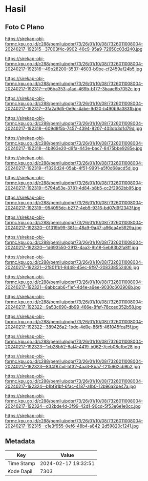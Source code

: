 # Hasil

## Foto C Plano

https://sirekap-obj-formc.kpu.go.id/c288/pemilu/pdpr/73/26/01/10/08/7326011008004-20240217-192315--37003f4c-9902-40c9-95a9-72650c03d240.jpg

https://sirekap-obj-formc.kpu.go.id/c288/pemilu/pdpr/73/26/01/10/08/7326011008004-20240217-192316--49b28200-3537-4603-b9be-cf2459af24b5.jpg

https://sirekap-obj-formc.kpu.go.id/c288/pemilu/pdpr/73/26/01/10/08/7326011008004-20240217-192317--c96ba353-a1ad-469b-b177-3baae6b7052c.jpg

https://sirekap-obj-formc.kpu.go.id/c288/pemilu/pdpr/73/26/01/10/08/7326011008004-20240217-192317--3fa2a9d5-0e9c-4abe-9d20-b490b9a3831b.jpg

https://sirekap-obj-formc.kpu.go.id/c288/pemilu/pdpr/73/26/01/10/08/7326011008004-20240217-192318--609d8f5b-7457-4394-8207-403db3d1d79d.jpg

https://sirekap-obj-formc.kpu.go.id/c288/pemilu/pdpr/73/26/01/10/08/7326011008004-20240217-192318--4b863e20-d9fa-443e-bac7-8475bbe9285e.jpg

https://sirekap-obj-formc.kpu.go.id/c288/pemilu/pdpr/73/26/01/10/08/7326011008004-20240217-192319--f1320d24-05ab-4f51-9991-a5f0d68acd5d.jpg

https://sirekap-obj-formc.kpu.go.id/c288/pemilu/pdpr/73/26/01/10/08/7326011008004-20240217-192319--5794a53e-3781-4d84-b8b5-cc2f2962bb95.jpg

https://sirekap-obj-formc.kpu.go.id/c288/pemilu/pdpr/73/26/01/10/08/7326011008004-20240217-192319--954055dc-b277-4eb5-9316-bd07d9f2343f.jpg

https://sirekap-obj-formc.kpu.go.id/c288/pemilu/pdpr/73/26/01/10/08/7326011008004-20240217-192320--01319b99-381c-48a9-9a47-a96ca4e5929a.jpg

https://sirekap-obj-formc.kpu.go.id/c288/pemilu/pdpr/73/26/01/10/08/7326011008004-20240217-192320--1d693550-2913-4aa3-9b18-5eb83b2fa8ff.jpg

https://sirekap-obj-formc.kpu.go.id/c288/pemilu/pdpr/73/26/01/10/08/7326011008004-20240217-192321--2f801fb1-8448-45ec-9f97-208338552406.jpg

https://sirekap-obj-formc.kpu.go.id/c288/pemilu/pdpr/73/26/01/10/08/7326011008004-20240217-192321--8abbcab6-f1ef-4d4e-a6ee-9030c603906b.jpg

https://sirekap-obj-formc.kpu.go.id/c288/pemilu/pdpr/73/26/01/10/08/7326011008004-20240217-192322--9a53c690-db99-466e-8fef-78cced352b58.jpg

https://sirekap-obj-formc.kpu.go.id/c288/pemilu/pdpr/73/26/01/10/08/7326011008004-20240217-192322--389426a2-1bdc-4d0e-86f5-461045fca15f.jpg

https://sirekap-obj-formc.kpu.go.id/c288/pemilu/pdpr/73/26/01/10/08/7326011008004-20240217-192323--1cb28b52-8af4-4419-b062-7ceb08cfbe28.jpg

https://sirekap-obj-formc.kpu.go.id/c288/pemilu/pdpr/73/26/01/10/08/7326011008004-20240217-192323--834f87ad-bf32-4aa3-8ba7-f215662cb9b2.jpg

https://sirekap-obj-formc.kpu.go.id/c288/pemilu/pdpr/73/26/01/10/08/7326011008004-20240217-192324--b1bf81bf-6fac-4187-a1b0-12b96a2de47a.jpg

https://sirekap-obj-formc.kpu.go.id/c288/pemilu/pdpr/73/26/01/10/08/7326011008004-20240217-192324--d32bde4d-3f99-42d1-90cd-5f53e6e1e0cc.jpg

https://sirekap-obj-formc.kpu.go.id/c288/pemilu/pdpr/73/26/01/10/08/7326011008004-20240217-192315--c1e3f955-0ef6-48b4-a842-2d59820c1241.jpg


## Metadata

| Key        | Value               |
| ---------- | ------------------- |
| Time Stamp | 2024-02-17 19:32:51 |
| Kode Dapil | 7303                |



